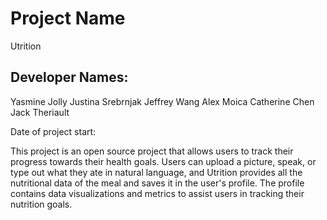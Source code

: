 # Project Name
Utrition

## Developer Names:
Yasmine Jolly
Justina Srebrnjak
Jeffrey Wang
Alex Moica
Catherine Chen
Jack Theriault

Date of project start:

This project is an open source project that allows users to track their progress towards their health goals. Users can upload a picture, speak, or type out what they ate in natural language, and Utrition provides all the nutritional data of the meal and saves it in the user's profile. The profile contains data visualizations and metrics to assist users in tracking their nutrition goals.
